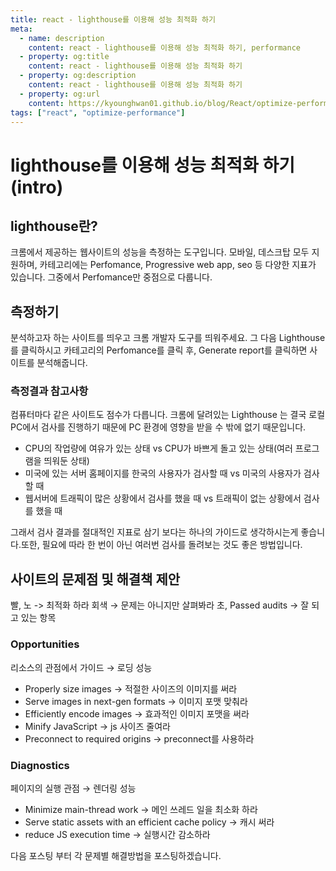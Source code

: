 ```yaml
---
title: react - lighthouse를 이용해 성능 최적화 하기
meta:
  - name: description
    content: react - lighthouse를 이용해 성능 최적화 하기, performance
  - property: og:title
    content: react - lighthouse를 이용해 성능 최적화 하기
  - property: og:description
    content: react - lighthouse를 이용해 성능 최적화 하기
  - property: og:url
    content: https://kyounghwan01.github.io/blog/React/optimize-performance/intro/
tags: ["react", "optimize-performance"]
---
```


# lighthouse를 이용해 성능 최적화 하기 (intro)

## lighthouse란?

크롬에서 제공하는 웹사이트의 성능을 측정하는 도구입니다.
모바일, 데스크탑 모두 지원하며, 카테고리에는 Perfomance, Progressive web app, seo 등 다양한 지표가 있습니다.
그중에서 Perfomance만 중점으로 다룹니다.

## 측정하기

분석하고자 하는 사이트를 띄우고 크롬 개발자 도구를 띄워주세요. 그 다음 Lighthouse를 클릭하시고 카테고리의 Perfomance를 클릭 후, Generate report를 클릭하면 사이트를 분석해줍니다.

### 측정결과 참고사항

컴퓨터마다 같은 사이트도 점수가 다릅니다.
크롬에 달려있는 Lighthouse 는 결국 로컬 PC에서 검사를 진행하기 때문에 PC 환경에 영향을 받을 수 밖에 없기 때문입니다.

- CPU의 작업량에 여유가 있는 상태 vs CPU가 바쁘게 돌고 있는 상태(여러 프로그램을 띄워둔 상태)
- 미국에 있는 서버 홈페이지를 한국의 사용자가 검사할 때 vs 미국의 사용자가 검사할 때
- 웹서버에 트래픽이 많은 상황에서 검사를 했을 때 vs 트래픽이 없는 상황에서 검사를 했을 때

그래서 검사 결과를 절대적인 지표로 삼기 보다는 하나의 가이드로 생각하시는게 좋습니다.또한, 필요에 따라 한 번이 아닌 여러번 검사를 돌려보는 것도 좋은 방법입니다.

## 사이트의 문제점 및 해결책 제안

빨, 노 -> 최적화 하라
회색 → 문제는 아니지만 살펴봐라
초, Passed audits → 잘 되고 있는 항목

### Opportunities

리소스의 관점에서 가이드 → 로딩 성능

- Properly size images → 적절한 사이즈의 이미지를 써라
- Serve images in next-gen formats → 이미지 포맷 맞춰라
- Efficiently encode images → 효과적인 이미지 포맷을 써라
- Minify JavaScript → js 사이즈 줄여라
- Preconnect to required origins → preconnect를 사용하라

### Diagnostics

페이지의 실행 관점 → 렌더링 성능

- Minimize main-thread work → 메인 쓰레드 일을 최소화 하라
- Serve static assets with an efficient cache policy → 캐시 써라
- reduce JS execution time → 실행시간 감소하라

다음 포스팅 부터 각 문제별 해결방법을 포스팅하겠습니다.

<TagLinks />

<Disqus />
